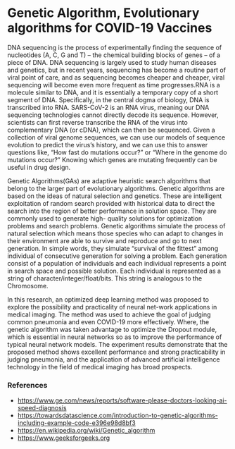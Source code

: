 # Genetic Algorithm, Evolutionary algorithms for COVID-19 Vaccines

DNA sequencing is the process of experimentally finding the sequence of nucleotides (A, C, G and T) – the chemical building blocks of genes – of a piece of DNA. DNA sequencing is largely used to study human diseases and genetics, but in recent years, sequencing has become a routine part of viral point of care, and as sequencing becomes cheaper and cheaper, viral sequencing will become even more frequent as time progresses.RNA is a molecule similar to DNA, and it is essentially a temporary copy of a short segment of DNA. Specifically, in the central dogma of biology, DNA is transcribed into RNA. SARS-CoV-2 is an RNA virus, meaning our DNA sequencing technologies cannot directly decode its sequence. However, scientists can first reverse transcribe the RNA of the virus into complementary DNA (or cDNA), which can then be sequenced. Given a collection of viral genome sequences, we can use our models of sequence evolution to predict the virus’s history, and we can use this to answer questions like, “How fast do mutations occur?” or “Where in the genome do mutations occur?” Knowing which genes are mutating frequently can be useful in drug design.

Genetic Algorithms(GAs) are adaptive heuristic search algorithms that belong to the larger part of evolutionary algorithms. Genetic algorithms are based on the ideas of natural selection and genetics. These are intelligent exploitation of random search provided with historical data to direct the search into the region of better performance in solution space. They are commonly used to generate high- quality solutions for optimization problems and search problems.
Genetic algorithms simulate the process of natural selection which means those species who can adapt to changes in their environment are able to survive and reproduce and go to next generation. In simple words, they simulate “survival of the fittest” among individual of consecutive generation for solving a problem. Each generation consist of a population of individuals and each individual represents a point in search space and possible solution. Each individual is represented as a string of character/integer/float/bits. This string is analogous to the Chromosome.

In this research, an optimized deep learning method was proposed to explore the possibility and practicality of neural net-work applications in medical imaging. The method was used to achieve the goal of judging common pneumonia and even COVID-19 more effectively. Where, the genetic algorithm was taken advantage to optimize the Dropout module, which is essential in neural networks so as to improve the performance of typical neural network models. The experiment results demonstrate that the proposed method shows excellent performance and strong practicability in judging pneumonia, and the application of advanced artificial intelligence technology in the field of medical imaging has broad prospects.

### References
- https://www.ge.com/news/reports/software-please-doctors-looking-ai-speed-diagnosis
- https://towardsdatascience.com/introduction-to-genetic-algorithms-including-example-code-e396e98d8bf3
- https://en.wikipedia.org/wiki/Genetic_algorithm
- https://www.geeksforgeeks.org
